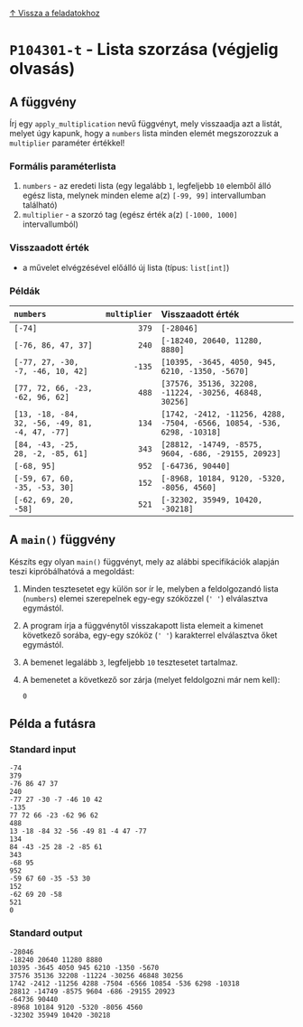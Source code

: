 
[↑ Vissza a feladatokhoz](./README.md)

# `P104301-t` - Lista szorzása (végjelig olvasás)

## A függvény

Írj egy `apply_multiplication` nevű függvényt, mely visszaadja azt a listát, melyet úgy kapunk, hogy a `numbers` lista minden elemét megszorozzuk a `multiplier` paraméter értékkel!

### Formális paraméterlista

1. `numbers` - az eredeti lista (egy legalább `1`, legfeljebb `10` elemből álló egész lista, melynek minden eleme a(z) `[-99, 99]` intervallumban található)
1. `multiplier` - a szorzó tag (egész érték a(z) `[-1000, 1000]` intervallumból)

### Visszaadott érték

* a művelet elvégzésével előálló új lista (típus: `list[int]`)

### Példák

| `numbers` | `multiplier` | Visszaadott érték | 
| :--- | ---: | :-- | 
| `[-74]` | `379` | `[-28046]` | 
| `[-76, 86, 47, 37]` | `240` | `[-18240, 20640, 11280, 8880]` | 
| `[-77, 27, -30, -7, -46, 10, 42]` | `-135` | `[10395, -3645, 4050, 945, 6210, -1350, -5670]` | 
| `[77, 72, 66, -23, -62, 96, 62]` | `488` | `[37576, 35136, 32208, -11224, -30256, 46848, 30256]` | 
| `[13, -18, -84, 32, -56, -49, 81, -4, 47, -77]` | `134` | `[1742, -2412, -11256, 4288, -7504, -6566, 10854, -536, 6298, -10318]` | 
| `[84, -43, -25, 28, -2, -85, 61]` | `343` | `[28812, -14749, -8575, 9604, -686, -29155, 20923]` | 
| `[-68, 95]` | `952` | `[-64736, 90440]` | 
| `[-59, 67, 60, -35, -53, 30]` | `152` | `[-8968, 10184, 9120, -5320, -8056, 4560]` | 
| `[-62, 69, 20, -58]` | `521` | `[-32302, 35949, 10420, -30218]` | 

## A `main()` függvény

Készíts egy olyan `main()` függvényt, mely az alábbi specifikációk alapján teszi kipróbálhatóvá a megoldást:

1. Minden tesztesetet egy külön sor ír le, melyben a feldolgozandó lista (`numbers`) elemei szerepelnek egy-egy szóközzel (`' '`) elválasztva egymástól.
1. A program írja a függvénytől visszakapott lista elemeit a kimenet következő sorába, egy-egy szóköz (`' '`) karakterrel elválasztva őket egymástól.
1. A bemenet legalább `3`, legfeljebb `10` tesztesetet tartalmaz.
1. A bemenetet a következő sor zárja (melyet feldolgozni már nem kell):

	```
	0
	```

## Példa a futásra

### Standard input

```
-74
379
-76 86 47 37
240
-77 27 -30 -7 -46 10 42
-135
77 72 66 -23 -62 96 62
488
13 -18 -84 32 -56 -49 81 -4 47 -77
134
84 -43 -25 28 -2 -85 61
343
-68 95
952
-59 67 60 -35 -53 30
152
-62 69 20 -58
521
0
```

### Standard output

```
-28046
-18240 20640 11280 8880
10395 -3645 4050 945 6210 -1350 -5670
37576 35136 32208 -11224 -30256 46848 30256
1742 -2412 -11256 4288 -7504 -6566 10854 -536 6298 -10318
28812 -14749 -8575 9604 -686 -29155 20923
-64736 90440
-8968 10184 9120 -5320 -8056 4560
-32302 35949 10420 -30218
```